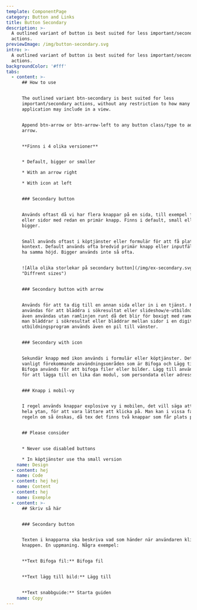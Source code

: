 ```yaml
---
template: ComponentPage
category: Button and Links
title: Button Secondary
description: >-
  A outlined variant of button is best suited for less important/secondary
  actions.
previewImage: /img/button-secondary.svg
intro: >-
  A outlined variant of button is best suited for less important/secondary
  actions.
backgroundColor: '#fff'
tabs:
  - content: >-
      ## How to use


      The outlined variant btn-secondary is best suited for less
      important/secondary actions, without any restriction to how many an
      application may include in a view.


      Append btn-arrow or btn-arrow-left to any button class/type to add the
      arrow.


      **Finns i 4 olika versioner**


      * Default, bigger or smaller

      * With an arrow right

      * With icon at left


      ### Secondary button


      Används oftast då vi har flera knappar på en sida, till exempel formulär
      eller sidor med redan en primär knapp. Finns i default, small eller
      bigger. 


      Small används oftast i köptjänster eller formulär för att få plats i olika
      kontext. Default används ofta bredvid primär knapp eller inputfält för att
      ha samma höjd. Bigger används inte så ofta.


      ![Alla olika storlekar på secondary button](/img/ex-secondary.svg
      "Diffrent sizes")


      ### Secondary button with arrow


      Används för att ta dig till en annan sida eller in i en tjänst. Kan också
      användas för att bläddra i sökresultat eller slideshow/e-utbildning. Kan
      även användas utan ramlinjen runt då det blir för boxigt med ramen. När
      man bläddrar i sökresultat eller bläddrar mellan sidor i en digital
      utbildningsprogram används även en pil till vänster.


      ### Secondary with icon


      Sekundär knapp med ikon används i formulär eller köptjänster. Det finns 2
      vanligt förekommande användningsområden som är Bifoga och Lägg till.
      Bifoga används för att bifoga filer eller bilder. Lägg till används ofta
      för att lägga till en lika dan modul, som persondata eller adresser.


      ### Knapp i mobil-vy


      I regel används knappar explosive vy i mobilen, det vill säga att de tar
      hela ytan, för att vara lättare att klicka på. Man kan i vissa fall frångå
      regeln om så önskas, då tex det finns två knappar som får plats på ytan.


      ## Please consider


      * Never use disabled buttons

      * In köptjänster use tha small version
    name: Design
  - content: hej
    name: Code
  - content: hej hej
    name: Content
  - content: hej
    name: Exemple
  - content: >-
      ## Skriv så här


      ### Secondary button


      Texten i knapparna ska beskriva vad som händer när användaren klickar på
      knappen. En uppmaning. Några exempel:


      **Text Bifoga fil:** Bifoga fil


      **Text lägg till bild:** Lägg till


      **Text snabbguide:** Starta guiden
    name: Copy
---
```


